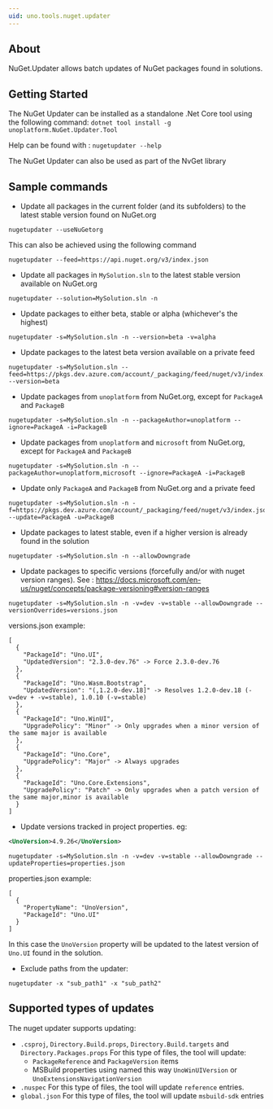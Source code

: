 ```yaml
---
uid: uno.tools.nuget.updater
---
```


## About

NuGet.Updater allows batch updates of NuGet packages found in solutions.

## Getting Started

The NuGet Updater can be installed as a standalone .Net Core tool using the following command:
`dotnet tool install -g unoplatform.NuGet.Updater.Tool`

Help can be found with :
`nugetupdater --help`

The NuGet Updater can also be used as part of the NvGet library

## Sample commands

- Update all packages in the current folder (and its subfolders) to the latest stable version found on NuGet.org
```
nugetupdater --useNuGetorg
```
This can also be achieved using the following command
```
nugetupdater --feed=https://api.nuget.org/v3/index.json
```

- Update all packages in `MySolution.sln` to the latest stable version available on NuGet.org
```
nugetupdater --solution=MySolution.sln -n
```

- Update packages to either beta, stable or alpha (whichever's the highest)
```
nugetupdater -s=MySolution.sln -n --version=beta -v=alpha
```

- Update packages to the latest beta version available on a private feed
```
nugetupdater -s=MySolution.sln --feed=https://pkgs.dev.azure.com/account/_packaging/feed/nuget/v3/index.json|personalaccesstoken --version=beta
```

- Update packages from `unoplatform` from NuGet.org, except for `PackageA` and `PackageB`
```
nugetupdater -s=MySolution.sln -n --packageAuthor=unoplatform --ignore=PackageA -i=PackageB
```

- Update packages from `unoplatform` and `microsoft` from NuGet.org, except for `PackageA` and `PackageB`
```
nugetupdater -s=MySolution.sln -n --packageAuthor=unoplatform,microsoft --ignore=PackageA -i=PackageB
```

- Update only `PackageA` and `PackageB` from NuGet.org and a private feed
```
nugetupdater -s=MySolution.sln -n -f=https://pkgs.dev.azure.com/account/_packaging/feed/nuget/v3/index.json|personalaccesstoken --update=PackageA -u=PackageB
```

- Update packages to latest stable, even if a higher version is already found in the solution
```
nugetupdater -s=MySolution.sln -n --allowDowngrade
```

- Update packages to specific versions (forcefully and/or with nuget version ranges). See : https://docs.microsoft.com/en-us/nuget/concepts/package-versioning#version-ranges
```
nugetupdater -s=MySolution.sln -n -v=dev -v=stable --allowDowngrade --versionOverrides=versions.json
```
versions.json example:
```
[
  {
    "PackageId": "Uno.UI",
    "UpdatedVersion": "2.3.0-dev.76" -> Force 2.3.0-dev.76
  },
  {
    "PackageId": "Uno.Wasm.Bootstrap",
    "UpdatedVersion": "(,1.2.0-dev.18]" -> Resolves 1.2.0-dev.18 (-v=dev + -v=stable), 1.0.10 (-v=stable)
  },
  {
    "PackageId": "Uno.WinUI",
    "UpgradePolicy": "Minor" -> Only upgrades when a minor version of the same major is available
  },
  {
    "PackageId": "Uno.Core",
    "UpgradePolicy": "Major" -> Always upgrades
  },
  {
    "PackageId": "Uno.Core.Extensions",
    "UpgradePolicy": "Patch" -> Only upgrades when a patch version of the same major,minor is available
  }
]
```

- Update versions tracked in project properties. eg:
```xml
<UnoVersion>4.9.26</UnoVersion>
```

```
nugetupdater -s=MySolution.sln -n -v=dev -v=stable --allowDowngrade --updateProperties=properties.json
```
properties.json example:
```
[
  {
    "PropertyName": "UnoVersion",
    "PackageId": "Uno.UI"
  }
]
```
In this case the `UnoVersion` property will be updated to the latest version of `Uno.UI` found in the solution.

- Exclude paths from the updater:
```
nugetupdater -x "sub_path1" -x "sub_path2"
```

## Supported types of updates

The nuget updater supports updating:
- `.csproj`, `Directory.Build.props`, `Directory.Build.targets` and `Directory.Packages.props`
    For this type of files, the tool will update:
    - `PackageReference` and `PackageVersion` items
    - MSBuild properties using named this way `UnoWinUIVersion` or `UnoExtensionsNavigationVersion`
- `.nuspec`
  For this type of files, the tool will update `reference` entries.
- `global.json`
  For this type of files, the tool will update `msbuild-sdk` entries
